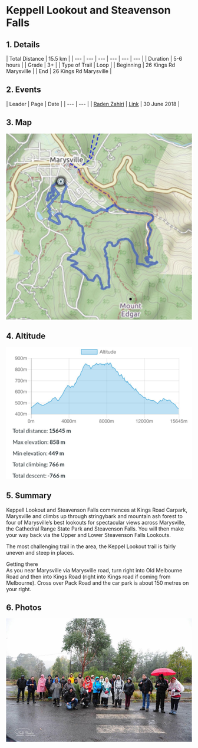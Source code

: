 # Keppell Lookout and Steavenson Falls

## 1. Details

| Total Distance | 15.5 km |
| --- | --- | --- | --- | --- | --- |
| Duration | 5-6 hours |
| Grade | 3+ |
| Type of Trail | Loop |
| Beginning | 26 Kings Rd Marysville |
| End | 26 Kings Rd Marysville |

## 2. Events

| Leader | Page | Date |
| --- | --- |
| [Raden Zahiri](https://www.facebook.com/profile.php?id=100009105229001) | [Link](https://www.facebook.com/events/1886455234745969) | 30 June 2018 |

## 3. Map

![](.gitbook/assets/screen-shot-2018-07-05-at-10.36.17-pm.png)

## 4. Altitude

![](.gitbook/assets/36039358_1982350838745071_1728466922070081536_o.jpg)

## 5. Summary

Keppell Lookout and Steavenson Falls commences at Kings Road Carpark, Marysville and climbs up through stringybark and mountain ash forest to four of Marysville’s best lookouts for spectacular views across Marysville, the Cathedral Range State Park and Steavenson Falls. You will then make your way back via the Upper and Lower Steavenson Falls Lookouts.  
  
The most challenging trail in the area, the Keppel Lookout trail is fairly uneven and steep in places.  
  
Getting there  
As you near Marysville via Marysville road, turn right into Old Melbourne Road and then into Kings Road \(right into Kings road if coming from Melbourne\). Cross over Pack Road and the car park is about 150 metres on your right.



## 6. Photos

![June 30, 2018](.gitbook/assets/36411742_1988594231454065_8880176039343423488_n.jpg)



